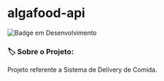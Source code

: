 # algafood-api

![Badge em Desenvolvimento](http://img.shields.io/static/v1?label=STATUS&message=EM%20DESENVOLVIMENTO&color=GREEN&style=for-the-badge)<br>



###  🏷️ Sobre o Projeto: <br>
Projeto referente a Sistema de Delivery de Comida.


